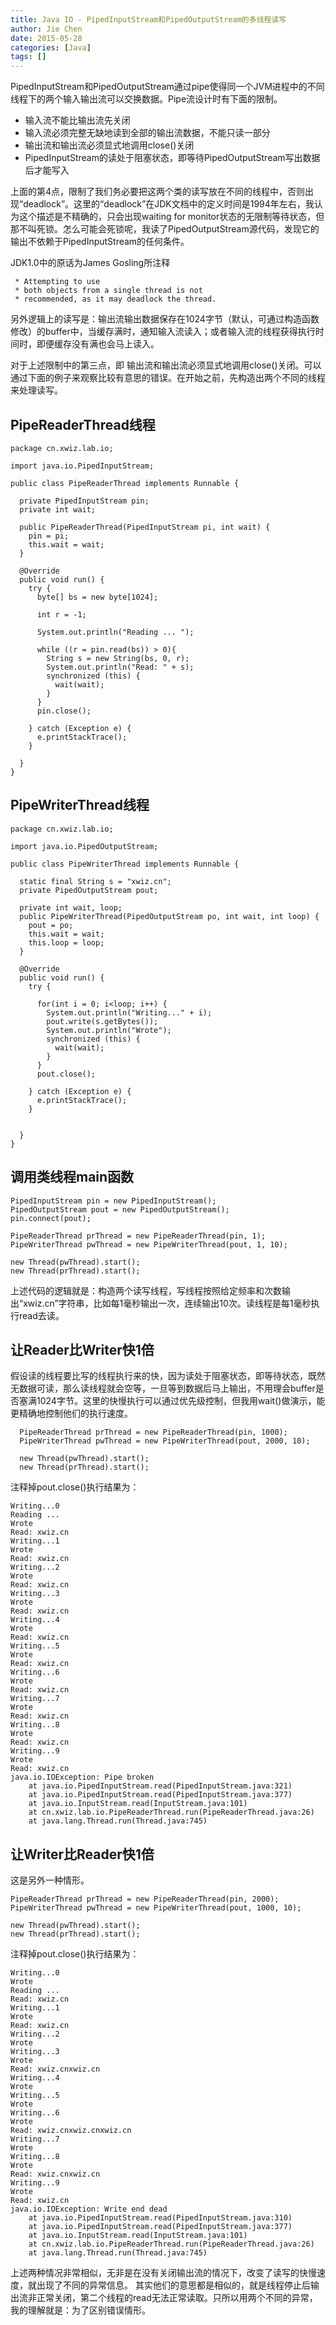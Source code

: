 ```yaml
---
title: Java IO - PipedInputStream和PipedOutputStream的多线程读写
author: Jie Chen
date: 2015-05-28
categories: [Java]
tags: []
---
```


PipedInputStream和PipedOutputStream通过pipe使得同一个JVM进程中的不同线程下的两个输入输出流可以交换数据。Pipe流设计时有下面的限制。

* 输入流不能比输出流先关闭
* 输入流必须完整无缺地读到全部的输出流数据，不能只读一部分
* 输出流和输出流必须显式地调用close()关闭
* PipedInputStream的读处于阻塞状态，即等待PipedOutputStream写出数据后才能写入

上面的第4点，限制了我们务必要把这两个类的读写放在不同的线程中，否则出现“deadlock”。这里的“deadlock”在JDK文档中的定义时间是1994年左右，我认为这个描述是不精确的，只会出现waiting for monitor状态的无限制等待状态，但那不叫死锁。怎么可能会死锁呢，我读了PipedOutputStream源代码，发现它的输出不依赖于PipedInputStream的任何条件。

JDK1.0中的原话为James Gosling所注释

	 * Attempting to use
	 * both objects from a single thread is not
	 * recommended, as it may deadlock the thread.
	 
 
另外逻辑上的读写是：输出流输出数据保存在1024字节（默认，可通过构造函数修改）的buffer中，当缓存满时，通知输入流读入；或者输入流的线程获得执行时间时，即便缓存没有满也会马上读入。

对于上述限制中的第三点，即 输出流和输出流必须显式地调用close()关闭。可以通过下面的例子来观察比较有意思的错误。在开始之前，先构造出两个不同的线程来处理读写。

## PipeReaderThread线程

	package cn.xwiz.lab.io;

	import java.io.PipedInputStream;

	public class PipeReaderThread implements Runnable {

	  private PipedInputStream pin;
	  private int wait;

	  public PipeReaderThread(PipedInputStream pi, int wait) {
		pin = pi;
		this.wait = wait;
	  }

	  @Override
	  public void run() {
		try {
		  byte[] bs = new byte[1024];

		  int r = -1;

		  System.out.println("Reading ... ");

		  while ((r = pin.read(bs)) > 0){
			String s = new String(bs, 0, r);
			System.out.println("Read: " + s);
			synchronized (this) {
			  wait(wait);
			}
		  }
		  pin.close();
		  
		} catch (Exception e) {
		  e.printStackTrace();
		}

	  }
	}


## PipeWriterThread线程

	package cn.xwiz.lab.io;

	import java.io.PipedOutputStream;

	public class PipeWriterThread implements Runnable {

	  static final String s = "xwiz.cn";
	  private PipedOutputStream pout;

	  private int wait, loop;
	  public PipeWriterThread(PipedOutputStream po, int wait, int loop) {
		pout = po;
		this.wait = wait;
		this.loop = loop;
	  }

	  @Override
	  public void run() {
		try {

		  for(int i = 0; i<loop; i++) {
			System.out.println("Writing..." + i);
			pout.write(s.getBytes());
			System.out.println("Wrote");
			synchronized (this) {
			  wait(wait);
			}
		  }
		  pout.close();

		} catch (Exception e) {
		  e.printStackTrace();
		}


	  }
	}


## 调用类线程main函数


	PipedInputStream pin = new PipedInputStream();
	PipedOutputStream pout = new PipedOutputStream();
	pin.connect(pout);

	PipeReaderThread prThread = new PipeReaderThread(pin, 1);
	PipeWriterThread pwThread = new PipeWriterThread(pout, 1, 10);

	new Thread(pwThread).start();
	new Thread(prThread).start();
	  
	  
上述代码的逻辑就是：构造两个读写线程，写线程按照给定频率和次数输出“xwiz.cn”字符串，比如每1毫秒输出一次，连续输出10次。读线程是每1毫秒执行read去读。

## 让Reader比Writer快1倍

假设读的线程要比写的线程执行来的快，因为读处于阻塞状态，即等待状态，既然无数据可读，那么读线程就会空等，一旦等到数据后马上输出，不用理会buffer是否塞满1024字节。这里的快慢执行可以通过优先级控制，但我用wait()做演示，能更精确地控制他们的执行速度。

      PipeReaderThread prThread = new PipeReaderThread(pin, 1000);
      PipeWriterThread pwThread = new PipeWriterThread(pout, 2000, 10);

      new Thread(pwThread).start();
      new Thread(prThread).start();
	  
注释掉pout.close()执行结果为：
	  
	Writing...0
	Reading ... 
	Wrote
	Read: xwiz.cn
	Writing...1
	Wrote
	Read: xwiz.cn
	Writing...2
	Wrote
	Read: xwiz.cn
	Writing...3
	Wrote
	Read: xwiz.cn
	Writing...4
	Wrote
	Read: xwiz.cn
	Writing...5
	Wrote
	Read: xwiz.cn
	Writing...6
	Wrote
	Read: xwiz.cn
	Writing...7
	Wrote
	Read: xwiz.cn
	Writing...8
	Wrote
	Read: xwiz.cn
	Writing...9
	Wrote
	Read: xwiz.cn
	java.io.IOException: Pipe broken
		at java.io.PipedInputStream.read(PipedInputStream.java:321)
		at java.io.PipedInputStream.read(PipedInputStream.java:377)
		at java.io.InputStream.read(InputStream.java:101)
		at cn.xwiz.lab.io.PipeReaderThread.run(PipeReaderThread.java:26)
		at java.lang.Thread.run(Thread.java:745)




## 让Writer比Reader快1倍

这是另外一种情形。

	PipeReaderThread prThread = new PipeReaderThread(pin, 2000);
	PipeWriterThread pwThread = new PipeWriterThread(pout, 1000, 10);

	new Thread(pwThread).start();
	new Thread(prThread).start();

注释掉pout.close()执行结果为：

	Writing...0
	Wrote
	Reading ... 
	Read: xwiz.cn
	Writing...1
	Wrote
	Read: xwiz.cn
	Writing...2
	Wrote
	Writing...3
	Wrote
	Read: xwiz.cnxwiz.cn
	Writing...4
	Wrote
	Writing...5
	Wrote
	Writing...6
	Wrote
	Read: xwiz.cnxwiz.cnxwiz.cn
	Writing...7
	Wrote
	Writing...8
	Wrote
	Read: xwiz.cnxwiz.cn
	Writing...9
	Wrote
	Read: xwiz.cn
	java.io.IOException: Write end dead
		at java.io.PipedInputStream.read(PipedInputStream.java:310)
		at java.io.PipedInputStream.read(PipedInputStream.java:377)
		at java.io.InputStream.read(InputStream.java:101)
		at cn.xwiz.lab.io.PipeReaderThread.run(PipeReaderThread.java:26)
		at java.lang.Thread.run(Thread.java:745)



上述两种情况非常相似，无非是在没有关闭输出流的情况下，改变了读写的快慢速度，就出现了不同的异常信息。 其实他们的意思都是相似的，就是线程停止后输出流非正常关闭，第二个线程的read无法正常读取。只所以用两个不同的异常，我的理解就是：为了区别错误情形。

